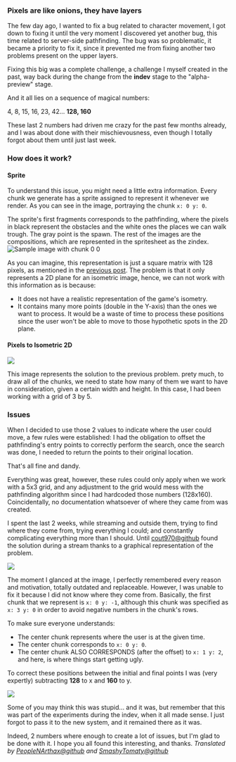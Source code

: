 ### Pixels are like onions, they have layers
The few day ago, I wanted to fix a bug related to character movement,
I got down to fixing it until the very moment I discovered yet another bug, this time related to server-side 
pathfinding. The bug was so problematic, it became a priority to fix it, since it prevented me from fixing 
another two problems present on the upper layers.

Fixing this big was a complete challenge, a challenge I myself created in the past,
way back during the change from the **indev** stage to the "alpha-preview" stage.

And it all lies on a sequence of magical numbers:

4, 8, 15, 16, 23, 42... **128, 160**

These last 2 numbers had driven me crazy for the past few months already,
and I was about done with their mischievousness, even though I totally forgot about them until just last week.


### How does it work?

#### Sprite
To understand this issue, you might need a little extra information.
Every chunk we generate has a sprite assigned to represent it whenever we render.
As you can see in the image, portraying the chunk `x: 0 y: 0`.

The sprite's first fragments corresponds to the pathfinding, where the pixels in black represent
the obstacles and the white ones the places we can walk trough. The gray point is the spawn.
The rest of the images are the compositions, which are represented in the spritesheet as the zindex.
![Sample image with chunk `0 0`](https://media.discordapp.net/attachments/586914620451848234/780925752157798439/Screenshot_2020-11-24_at_23.36.05.png)

As you can imagine, this representation is just a square matrix with 128 pixels,
as mentioned in the [previous post](./welcome-to-the-blog).
The problem is that it only represents a 2D plane for an isometric image,
hence, we can not work with this information as is because:

- It does not have a realistic representation of the game's isometry.
- It contains many more points (double in the Y-axis) than the ones we want to process.
It would be a waste of time to process these positions since the user won't be able to move 
to those hypothetic spots in the 2D plane.

#### Pixels to Isometric 2D
![](https://media.discordapp.net/attachments/586914620451848234/780925754622869514/Screenshot_2020-11-24_at_23.39.00.png)

This image represents the solution to the previous problem. prety much, to draw all of the
chunks, we need to state how many of them we want to have in consideration, given a certain width and height.
In this case, I had been working with a grid of 3 by 5.

### Issues

When I decided to use those 2 values to indicate where the user could move, a few rules were established:
I had the obligation to offset the pathfinding's entry points to correctly perform the search, once the search was done,
I needed to return the points to their original location.

That's all fine and dandy.

Everything was great, however, these rules could only apply when we work with a 5x3 grid, and
any adjustment to the grid would mess with the pathfinding algorithm since I had hardcoded those numbers (128x160).
Coincidentally, no documentation whatsoever of where they came from was created.

I spent the last 2 weeks, while streaming and outside them, trying to find where they come from,
trying everything I could; and constantly complicating everything more than I should. Until
[cout970@github](https://github.com/cout970) found the solution during a stream thanks to a graphical representation of the problem.
 
 ![](https://cdn.discordapp.com/attachments/586914620451848234/780931084426805268/Screenshot_2020-11-25_at_00.01.06.png)

The moment I glanced at the image, I perfectly remembered every reason and motivation, totally outdated and replaceable.
However, I was unable to fix it because I did not know where they come from.
Basically, the first chunk that we represent is `x: 0 y: -1`, although this chunk 
was specified as `x: 3 y: 0` in order to avoid negative numbers in the chunk's rows.

To make sure everyone understands:
- The center chunk represents where the user is at the given time.
- The center chunk corresponds to `x: 0 y: 0`.
- The center chunk ALSO CORRESPONDS (after the offset) to `x: 1 y: 2`, and here, is where things start getting ugly.

To correct these positions between the initial and final points I was (very expertly) subtracting **128** to x and **160** to y.

![](https://media.discordapp.net/attachments/586914620451848234/780932867424387072/Screenshot_2020-11-25_at_00.08.04.png)

Some of you may think this was stupid... and it was, but remember that this was part of the experiments during the indev, when it all made sense.
I just forgot to pass it to the new system, and it remained there as it was.

Indeed, 2 numbers where enough to create a lot of issues, but I'm glad to be done with it. 
I hope you all found this interesting, and thanks.
*Translated by [PeopleNArthax@github](https://github.com/peoplenarthax) and [SmashyTomaty@github](https://github.com/SmashyTomaty)*
